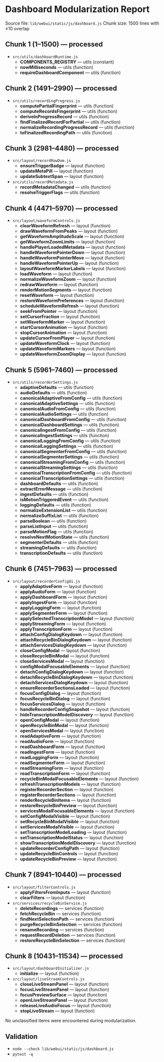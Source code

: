 # Dashboard Modularization Report

Source file: `lib/webui/static/js/dashboard.js`
Chunk size: 1500 lines with ±10 overlap

## Chunk 1 (1–1500) — processed
- `src/utils/dashboardRuntime.js`
  - **COMPONENTS_REGISTRY** — utils (constant)
  - **nowMilliseconds** — utils (function)
  - **requireDashboardComponent** — utils (function)

## Chunk 2 (1491–2990) — processed
- `src/utils/recordingProgress.js`
  - **computePartialFingerprint** — utils (function)
  - **computeRecordsFingerprint** — utils (function)
  - **deriveInProgressRecord** — utils (function)
  - **findFinalizedRecordForPartial** — utils (function)
  - **normalizeRecordingProgressRecord** — utils (function)
  - **toFinalizedRecordingPath** — utils (function)

## Chunk 3 (2981–4480) — processed
- `src/layout/recordRowDom.js`
  - **ensureTriggerBadge** — layout (function)
  - **updateMetaPill** — layout (function)
  - **updateSubtextSpan** — layout (function)
- `src/utils/recordMetadata.js`
  - **recordMetadataChanged** — utils (function)
  - **resolveTriggerFlags** — utils (function)

## Chunk 4 (4471–5970) — processed
- `src/layout/waveformControls.js`
  - **clearWaveformRefresh** — layout (function)
  - **drawWaveformFromPeaks** — layout (function)
  - **getWaveformAmplitudeScale** — layout (function)
  - **getWaveformZoomLimits** — layout (function)
  - **handlePlayerLoadedMetadata** — layout (function)
  - **handleWaveformPointerDown** — layout (function)
  - **handleWaveformPointerMove** — layout (function)
  - **handleWaveformPointerUp** — layout (function)
  - **layoutWaveformMarkerLabels** — layout (function)
  - **loadWaveform** — layout (function)
  - **normalizeWaveformZoom** — layout (function)
  - **redrawWaveform** — layout (function)
  - **renderMotionSegments** — layout (function)
  - **resetWaveform** — layout (function)
  - **restoreWaveformPreferences** — layout (function)
  - **scheduleWaveformRefresh** — layout (function)
  - **seekFromPointer** — layout (function)
  - **setCursorFraction** — layout (function)
  - **setWaveformMarker** — layout (function)
  - **startCursorAnimation** — layout (function)
  - **stopCursorAnimation** — layout (function)
  - **updateCursorFromPlayer** — layout (function)
  - **updateWaveformClock** — layout (function)
  - **updateWaveformMarkers** — layout (function)
  - **updateWaveformZoomDisplay** — layout (function)

## Chunk 5 (5961–7460) — processed
- `src/utils/recorderSettings.js`
  - **adaptiveDefaults** — utils (function)
  - **audioDefaults** — utils (function)
  - **canonicalAdaptiveFromConfig** — utils (function)
  - **canonicalAdaptiveSettings** — utils (function)
  - **canonicalAudioFromConfig** — utils (function)
  - **canonicalAudioSettings** — utils (function)
  - **canonicalDashboardFromConfig** — utils (function)
  - **canonicalDashboardSettings** — utils (function)
  - **canonicalIngestFromConfig** — utils (function)
  - **canonicalIngestSettings** — utils (function)
  - **canonicalLoggingFromConfig** — utils (function)
  - **canonicalLoggingSettings** — utils (function)
  - **canonicalSegmenterFromConfig** — utils (function)
  - **canonicalSegmenterSettings** — utils (function)
  - **canonicalStreamingFromConfig** — utils (function)
  - **canonicalStreamingSettings** — utils (function)
  - **canonicalTranscriptionFromConfig** — utils (function)
  - **canonicalTranscriptionSettings** — utils (function)
  - **dashboardDefaults** — utils (function)
  - **extractErrorMessage** — utils (function)
  - **ingestDefaults** — utils (function)
  - **isMotionTriggeredEvent** — utils (function)
  - **loggingDefaults** — utils (function)
  - **normalizeExtensionList** — utils (function)
  - **normalizeSuffixList** — utils (function)
  - **parseBoolean** — utils (function)
  - **parseListInput** — utils (function)
  - **parseMotionFlag** — utils (function)
  - **resolveNextMotionState** — utils (function)
  - **segmenterDefaults** — utils (function)
  - **streamingDefaults** — utils (function)
  - **transcriptionDefaults** — utils (function)

## Chunk 6 (7451–7963) — processed
- `src/layout/recorderConfigUi.js`
  - **applyAdaptiveForm** — layout (function)
  - **applyAudioForm** — layout (function)
  - **applyDashboardForm** — layout (function)
  - **applyIngestForm** — layout (function)
  - **applyLoggingForm** — layout (function)
  - **applySegmenterForm** — layout (function)
  - **applySelectedTranscriptionModel** — layout (function)
  - **applyStreamingForm** — layout (function)
  - **applyTranscriptionForm** — layout (function)
  - **attachConfigDialogKeydown** — layout (function)
  - **attachRecycleBinDialogKeydown** — layout (function)
  - **attachServicesDialogKeydown** — layout (function)
  - **closeConfigModal** — layout (function)
  - **closeRecycleBinModal** — layout (function)
  - **closeServicesModal** — layout (function)
  - **configModalFocusableElements** — layout (function)
  - **detachConfigDialogKeydown** — layout (function)
  - **detachRecycleBinDialogKeydown** — layout (function)
  - **detachServicesDialogKeydown** — layout (function)
  - **ensureRecorderSectionsLoaded** — layout (function)
  - **focusConfigDialog** — layout (function)
  - **focusRecycleBinDialog** — layout (function)
  - **focusServicesDialog** — layout (function)
  - **handleRecorderConfigSnapshot** — layout (function)
  - **hideTranscriptionModelDiscovery** — layout (function)
  - **openConfigModal** — layout (function)
  - **openRecycleBinModal** — layout (function)
  - **openServicesModal** — layout (function)
  - **readAdaptiveForm** — layout (function)
  - **readAudioForm** — layout (function)
  - **readDashboardForm** — layout (function)
  - **readIngestForm** — layout (function)
  - **readLoggingForm** — layout (function)
  - **readSegmenterForm** — layout (function)
  - **readStreamingForm** — layout (function)
  - **readTranscriptionForm** — layout (function)
  - **recycleBinModalFocusableElements** — layout (function)
  - **refreshTranscriptionModels** — layout (function)
  - **registerRecorderSection** — layout (function)
  - **registerRecorderSections** — layout (function)
  - **renderRecycleBinItems** — layout (function)
  - **restoreRecycleBinPreview** — layout (function)
  - **servicesModalFocusableElements** — layout (function)
  - **setConfigModalVisible** — layout (function)
  - **setRecycleBinModalVisible** — layout (function)
  - **setServicesModalVisible** — layout (function)
  - **setTranscriptionModelLoading** — layout (function)
  - **setTranscriptionModelStatus** — layout (function)
  - **showTranscriptionModelDiscovery** — layout (function)
  - **updateRecorderConfigPath** — layout (function)
  - **updateRecycleBinControls** — layout (function)
  - **updateRecycleBinPreview** — layout (function)

## Chunk 7 (8941–10440) — processed
- `src/layout/filterControls.js`
  - **applyFiltersFromInputs** — layout (function)
  - **clearFilters** — layout (function)
- `src/services/recycleBinService.js`
  - **deleteRecordings** — services (function)
  - **fetchRecycleBin** — services (function)
  - **findNextSelectionPath** — services (function)
  - **purgeRecycleBinSelection** — services (function)
  - **renameRecording** — services (function)
  - **requestRecordDeletion** — services (function)
  - **restoreRecycleBinSelection** — services (function)

## Chunk 8 (10431–11534) — processed
- `src/layout/dashboardInitializer.js`
  - **initialize** — layout (function)
- `src/layout/liveStreamControls.js`
  - **closeLiveStreamPanel** — layout (function)
  - **focusLiveStreamPanel** — layout (function)
  - **focusPreviewSurface** — layout (function)
  - **openLiveStreamPanel** — layout (function)
  - **releaseLiveAudioFocus** — layout (function)
  - **stopLiveStream** — layout (function)

No unclassified items were encountered during modularization.

## Validation

- `node --check lib/webui/static/js/dashboard.js`
- `pytest -q`
